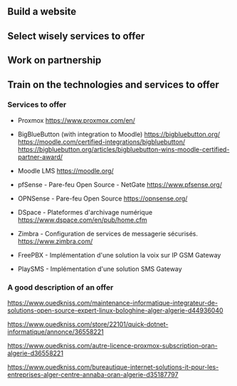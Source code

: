 

## Build a website

## Select wisely services to offer

## Work on partnership

## Train on the technologies and services to offer




### Services to offer

- Proxmox
    https://www.proxmox.com/en/
- BigBlueButton (with integration to Moodle)
    https://bigbluebutton.org/
    https://moodle.com/certified-integrations/bigbluebutton/
    https://bigbluebutton.org/articles/bigbluebutton-wins-moodle-certified-partner-award/

- Moodle LMS
    https://moodle.org/
- pfSense - Pare-feu Open Source - NetGate
    https://www.pfsense.org/
- OPNSense - Pare-feu Open Source
    https://opnsense.org/
    
- DSpace - Plateformes d'archivage numérique
    https://www.dspace.com/en/pub/home.cfm
- Zimbra - Configuration de services de messagerie sécurisés.
    https://www.zimbra.com/
- FreePBX - Implémentation d'une solution la voix sur IP GSM Gateway
- PlaySMS - Implémentation d'une solution SMS Gateway



### A good description of an offer

https://www.ouedkniss.com/maintenance-informatique-integrateur-de-solutions-open-source-expert-linux-bologhine-alger-algerie-d44936040

https://www.ouedkniss.com/store/22101/quick-dotnet-informatique/annonce/36558221

https://www.ouedkniss.com/autre-licence-proxmox-subscription-oran-algerie-d36558221

https://www.ouedkniss.com/bureautique-internet-solutions-it-pour-les-entreprises-alger-centre-annaba-oran-algerie-d35187797


